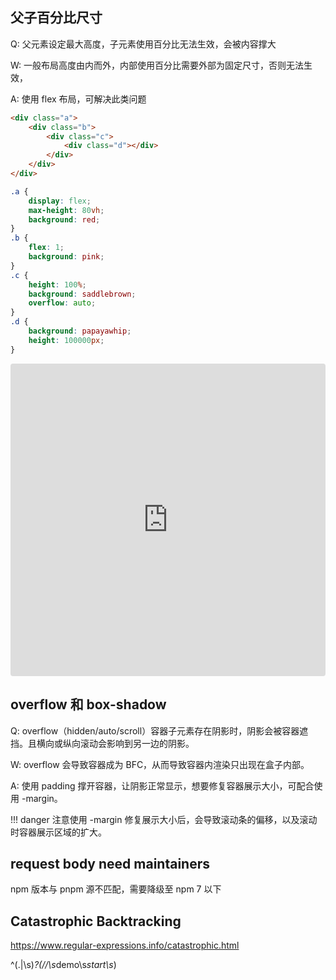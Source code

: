
## 父子百分比尺寸

Q: 父元素设定最大高度，子元素使用百分比无法生效，会被内容撑大

W: 一般布局高度由内而外，内部使用百分比需要外部为固定尺寸，否则无法生效，

A: 使用 flex 布局，可解决此类问题

```html
<div class="a">
    <div class="b">
        <div class="c">
            <div class="d"></div>
        </div>
    </div>
</div>
```

```css
.a {
    display: flex;
    max-height: 80vh;
    background: red;
}
.b {
    flex: 1;
    background: pink;
}
.c {
    height: 100%;
    background: saddlebrown;
    overflow: auto;
}
.d {
    background: papayawhip;
    height: 100000px;
}
```

<iframe src="https://codesandbox.io/embed/competent-leftpad-z1boc?fontsize=14&hidenavigation=1&module=%2Fsrc%2Fstyles.css&theme=dark"
     style="width:100%; height:500px; border:0; border-radius: 4px; overflow:hidden;"
     title="competent-leftpad-z1boc"
     allow="accelerometer; ambient-light-sensor; camera; encrypted-media; geolocation; gyroscope; hid; microphone; midi; payment; usb; vr; xr-spatial-tracking"
     sandbox="allow-forms allow-modals allow-popups allow-presentation allow-same-origin allow-scripts"
   ></iframe>

## overflow 和 box-shadow

Q: overflow（hidden/auto/scroll）容器子元素存在阴影时，阴影会被容器遮挡。且横向或纵向滚动会影响到另一边的阴影。

W: overflow 会导致容器成为 BFC，从而导致容器内渲染只出现在盒子内部。

A: 使用 padding 撑开容器，让阴影正常显示，想要修复容器展示大小，可配合使用 -margin。

!!! danger 注意使用 -margin 修复展示大小后，会导致滚动条的偏移，以及滚动时容器展示区域的扩大。

## request body need maintainers

npm 版本与 pnpm 源不匹配，需要降级至 npm 7 以下


## Catastrophic Backtracking

https://www.regular-expressions.info/catastrophic.html

^(.|\s)*?(\/\/\s*demo\s*start\s*)
